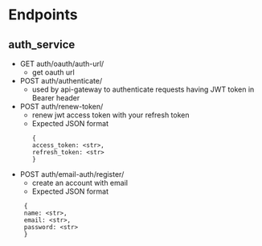 # Endpoints 

## auth_service
- GET auth/oauth/auth-url/
  - get oauth url
- POST auth/authenticate/
  - used by api-gateway to authenticate requests having JWT token in Bearer header
- POST auth/renew-token/
  - renew jwt access token with your refresh token
  - Expected JSON format
    ```
    {
    access_token: <str>,
    refresh_token: <str>
    }
    ```
- POST auth/email-auth/register/
  - create an account with email
  - Expected JSON format
   ```
    {
    name: <str>,
    email: <str>,
    password: <str>
    }
    ```
